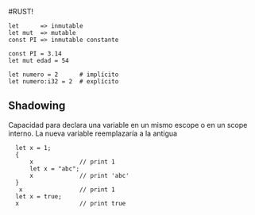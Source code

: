 #RUST!
```
let      => inmutable
let mut  => mutable
const PI => inmutable constante

const PI = 3.14
let mut edad = 54

```

```
let numero = 2      # implícito
let numero:i32 = 2  # explícito

```

## Shadowing
Capacidad para declara una variable en un mismo escope o en un scope interno. La nueva variable reemplazaría a la antigua
``````
  let x = 1;
  {
      x             // print 1
      let x = "abc"; 
      x             // print 'abc'
  }
   x                // print 1
  let x = true;
  x                 // print true
``````


``````


``````
